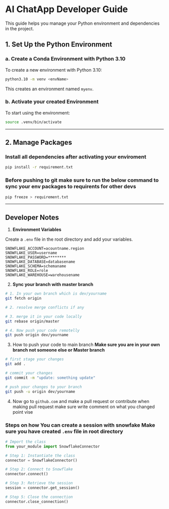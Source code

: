 # AI ChatApp Developer Guide

This guide helps you manage your Python environment and dependencies in the project.

## 1. Set Up the Python Environment

### a. Create a Conda Environment with Python 3.10
To create a new environment with Python 3.10:
```bash
python3.10 -m venv <envName>
```
This creates an environment named `myenv`.

### b. Activate your created Environment
To start using the environment:
```bash
source .venv/bin/activate
```
---

## 2. Manage Packages

### Install all dependencies after activating your enviroment
```bash
pip install -r requirement.txt
```

### Before pushing to git make sure to run the below command to sync your env packages to requirents for other devs
```bash
pip freeze > requirement.txt
```
---

## Developer Notes

1. **Environment Variables**

Create a `.env` file in the root directory and add your variables.
```env
SNOWFLAKE_ACCOUNT=acountname.region
SNOWFLAKE_USER=username
SNOWFLAKE_PASSWORD=********
SNOWFLAKE_DATABASE=databasename
SNOWFLAKE_SCHEMA=schemaname
SNOWFLAKE_ROLE=role
SNOWFLAKE_WAREHOUSE=warehousename
```

2. **Sync your branch with master branch**
```bash
# 1. In your own branch which is dev/yourname
git fetch origin

# 2. resolve merge conflicts if any

# 3. merge it in your code locally
git rebase origin/master

# 4. Now push your code remotelly
git push origin dev/yourname
```


3. How to push your code to main branch **Make sure you are in your own branch not someone else or Master branch**
```bash
# first stage your changes
git add .

# commit your changes
git commit -m "update: something update"

# push your changes to your branch
git push -u origin dev/yourname
```

4. Now go to `github.com` and make a pull request or contribute when making pull request make sure write comment on what you changed point vise

### Steps on how You can create a session with snowfake **Make sure you have created `.env` file in root directory**
```python
# Import the class
from your_module import SnowflakeConnector

# Step 1: Instantiate the class
connector = SnowflakeConnector()

# Step 2: Connect to Snowflake
connector.connect()

# Step 3: Retrieve the session
session = connector.get_session()

# Step 5: Close the connection
connector.close_connection()
```

